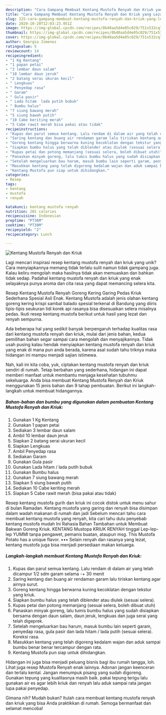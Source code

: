 ```yaml
---
description: "Cara Gampang Membuat Kentang Mustofa Renyah dan Kriuk yang Lezat"
title: "Cara Gampang Membuat Kentang Mustofa Renyah dan Kriuk yang Lezat"
slug: 225-cara-gampang-membuat-kentang-mustofa-renyah-dan-kriuk-yang-lezat
date: 2020-10-20T12:03:23.951Z
image: https://img-global.cpcdn.com/recipes/0b40aa5d4e05c029/751x532cq70/kentang-mustofa-renyah-dan-kriuk-foto-resep-utama.jpg
thumbnail: https://img-global.cpcdn.com/recipes/0b40aa5d4e05c029/751x532cq70/kentang-mustofa-renyah-dan-kriuk-foto-resep-utama.jpg
cover: https://img-global.cpcdn.com/recipes/0b40aa5d4e05c029/751x532cq70/kentang-mustofa-renyah-dan-kriuk-foto-resep-utama.jpg
author: Georgia Jimenez
ratingvalue: 5
reviewcount: 14
recipeingredient:
- "1 Kg Kentang"
- "1 papan petai"
- "3 lembar daun salam"
- "10 lembar daun jeruk"
- "2 batang serai ukuran kecil"
- " Lengkuas"
- " Penyedap rasa"
- " Garam"
- " Gula pasir"
- " Lada hitam  lada putih bubuk"
- " Bumbu halus"
- "7 siung bawang merah"
- "5 siung bawah putih"
- "10 Cabe keriting merah"
- "5 Cabe rawit merah bisa pakai atau tidak"
recipeinstructions:
- "Kupas dan parut semua kentang. Lalu rendam di dalam air yang telah dicampur 1/2 sdm garam selama -+ 30 menit"
- "Saring kentang dan buang air rendaman garam lalu tiriskan kentang agar airnya surut."
- "Goreng kentang hingga berwarna kuning kecoklatan dengan tekstur yang kriuk."
- "Siapkan bumbu halus yang telah diblender atau diulek (sesuai selera)."
- "Kupas petai dan potong memanjang (sesuai selera, boleh dibuat utuh)"
- "Panaskan minyak goreng, lalu tumis bumbu halus yang sudah disiapkan bersama dengan daun salam, daun jeruk, lengkuas dan juga serai yang telah digeprek."
- "Setelah mengeluarkan bau harum, masuk bumbu lain seperti garam, penyedap rasa, gula pasir dan lada hitam / lada putih (sesuai selera). Koreksi rasa."
- "Masukkan kentang yang telah digoreng kedalam wajan dan aduk sampai bumbu benar benar tercampur dengan rata."
- "Kentang Mustofa pun siap untuk dihidangkan."
categories:
- Resep
tags:
- kentang
- mustofa
- renyah

katakunci: kentang mustofa renyah 
nutrition: 201 calories
recipecuisine: Indonesian
preptime: "PT36M"
cooktime: "PT38M"
recipeyield: "2"
recipecategory: Lunch

---
```



![Kentang Mustofa Renyah dan Kriuk](https://img-global.cpcdn.com/recipes/0b40aa5d4e05c029/751x532cq70/kentang-mustofa-renyah-dan-kriuk-foto-resep-utama.jpg)

Lagi mencari inspirasi resep kentang mustofa renyah dan kriuk yang unik? Cara menyiapkannya memang tidak terlalu sulit namun tidak gampang juga. Kalau keliru mengolah maka hasilnya tidak akan memuaskan dan bahkan tidak sedap. Padahal kentang mustofa renyah dan kriuk yang enak selayaknya punya aroma dan cita rasa yang dapat memancing selera kita.

Resep Kentang Mustofa Renyah Goreng Kering Garing Pedas Kriuk Sederhana Spesial Asli Enak. Kentang Mustofa adalah jenis olahan kentang goreng kering krispi sambal balado spesial terkenal di Bandung yang diiris tipis-tipis seukuran lidi korek api rasanya bisa disesuaikan selera misalnya pedas. Ikuti resep kentang mustofa berikut untuk hasil yang lezat dan renyah sempurna.

Ada beberapa hal yang sedikit banyak berpengaruh terhadap kualitas rasa dari kentang mustofa renyah dan kriuk, mulai dari jenis bahan, kedua pemilihan bahan segar sampai cara mengolah dan menyajikannya. Tidak usah pusing kalau hendak menyiapkan kentang mustofa renyah dan kriuk yang enak di mana pun anda berada, karena asal sudah tahu triknya maka hidangan ini mampu menjadi sajian istimewa.


Nah, kali ini kita coba, yuk, ciptakan kentang mustofa renyah dan kriuk sendiri di rumah. Tetap berbahan yang sederhana, hidangan ini dapat memberi manfaat untuk membantu menjaga kesehatan tubuhmu sekeluarga. Anda bisa membuat Kentang Mustofa Renyah dan Kriuk menggunakan 15 jenis bahan dan 9 tahap pembuatan. Berikut ini langkah-langkah untuk membuat hidangannya.

<!--inarticleads1-->

##### Bahan-bahan dan bumbu yang digunakan dalam pembuatan Kentang Mustofa Renyah dan Kriuk:

1. Gunakan 1 Kg Kentang
1. Gunakan 1 papan petai
1. Sediakan 3 lembar daun salam
1. Ambil 10 lembar daun jeruk
1. Siapkan 2 batang serai ukuran kecil
1. Siapkan  Lengkuas
1. Ambil  Penyedap rasa
1. Sediakan  Garam
1. Gunakan  Gula pasir
1. Gunakan  Lada hitam / lada putih bubuk
1. Gunakan  Bumbu halus
1. Gunakan 7 siung bawang merah
1. Siapkan 5 siung bawah putih
1. Sediakan 10 Cabe keriting merah
1. Siapkan 5 Cabe rawit merah (bisa pakai atau tidak)


Resep kentang mustofa gurih dan kriuk ini cocok distok untuk menu sahur di bulan Ramadan. Kentang mustofa yang garing dan renyah bisa disimpan dalam wadah makanan di rumah dan jadi Sebelum mencari tahu cara membuat kentang mustofa yang renyah, kita cari tahu dulu penyebab kentang mustofa mudah Ini Rahasia Bahan Tambahan untuk Membuat Bakwan Goreng Kriuk. KENTANG Mustopa KRIUK RENYAH tinggal Lep-lep-lep YUMMI tanpa pengawet, pemanis buatan, ataupun msg. This Mustofa Potato has a unique flavor. ••• Selain renyah dan rasanya yang lezat, kentang mustofa juga bisa menjadi persediaan makan keluarga. 

<!--inarticleads2-->

##### Langkah-langkah membuat Kentang Mustofa Renyah dan Kriuk:

1. Kupas dan parut semua kentang. Lalu rendam di dalam air yang telah dicampur 1/2 sdm garam selama -+ 30 menit
1. Saring kentang dan buang air rendaman garam lalu tiriskan kentang agar airnya surut.
1. Goreng kentang hingga berwarna kuning kecoklatan dengan tekstur yang kriuk.
1. Siapkan bumbu halus yang telah diblender atau diulek (sesuai selera).
1. Kupas petai dan potong memanjang (sesuai selera, boleh dibuat utuh)
1. Panaskan minyak goreng, lalu tumis bumbu halus yang sudah disiapkan bersama dengan daun salam, daun jeruk, lengkuas dan juga serai yang telah digeprek.
1. Setelah mengeluarkan bau harum, masuk bumbu lain seperti garam, penyedap rasa, gula pasir dan lada hitam / lada putih (sesuai selera). Koreksi rasa.
1. Masukkan kentang yang telah digoreng kedalam wajan dan aduk sampai bumbu benar benar tercampur dengan rata.
1. Kentang Mustofa pun siap untuk dihidangkan.


Hidangan ini juga bisa menjadi peluang bisnis bagi ibu rumah tangga, loh. Lihat juga resep Mustofa Renyah enak lainnya. Adonan jangan keenceran dan terlalu kental. Jangan menumpuk pisang yang sudah digoreng. Gunakan tepung yang kualitasnya masih baik. pakai tepung terigu lalu gunakan air es agar lebih kriuk dan renyah lalu aduk sampai rata jangan lupa pakai penyedap. 

Gimana nih? Mudah bukan? Itulah cara membuat kentang mustofa renyah dan kriuk yang bisa Anda praktikkan di rumah. Semoga bermanfaat dan selamat mencoba!
